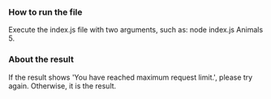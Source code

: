 ### How to run the file

Execute the index.js file with two arguments, such as: node index.js Animals 5.

### About the result

If the result shows 'You have reached maximum request limit.', please try again.
Otherwise, it is the result.